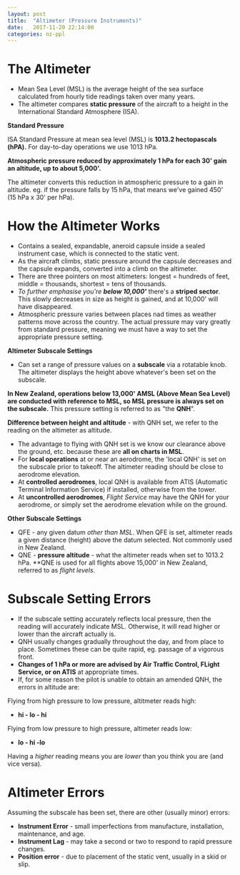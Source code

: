 ```yaml
---
layout: post
title:  "Altimeter (Pressure Instruments)"
date:   2017-11-20 22:14:00
categories: nz-ppl
---
```


# The Altimeter

 * Mean Sea Level (MSL) is the average height of the sea surface calculated from hourly
   tide readings taken over many years.
 * The altimeter compares **static pressure** of the aircraft to a height in the
   International Standard Atmosphere (ISA).

**Standard Pressure**

ISA Standard Pressure at mean sea level (MSL) is **1013.2 hectopascals (hPA).** For
day-to-day operations we use 1013 hPa.

**Atmospheric pressure reduced by approximately 1 hPa for each 30' gain an altitude,
up to about 5,000'.**

The altimeter converts this reduction in atmospheric pressure to a gain in altitude.
eg. if the pressure falls by 15 hPa, that means we've gained 450' (15 hPa x 30' per hPa).

# How the Altimeter Works

 * Contains a sealed, expandable, aneroid capsule inside a sealed instrument case, which
   is connected to the static vent.
 * As the aircraft climbs, static pressure around the capsule decreases and the capsule
   expands, converted into a climb on the altimeter.
 * There are three pointers on most altimeters: longest = hundreds of feet, middle = 
   thousands, shortest = tens of thousands.
 * *To further emphasise you're **below 10,000'*** there's a **striped sector**. This
   slowly decreases in size as height is gained, and at 10,000' will have disappeared.
 * Atmospheric pressure varies between places nad times as weather patterns move
   across the country. The actual pressure may vary greatly from standard pressure,
   meaning we must have a way to set the appropriate pressure setting.

**Altimeter Subscale Settings**

 * Can set a range of pressure values on a **subscale** via a rotatable knob. The
   altimeter displays the height above whatever's been set on the subscale.

**In New Zealand, operations below 13,000' AMSL (Above Mean Sea Level) are conducted
with reference to MSL, so MSL pressure is always set on the subscale.** This pressure
setting is referred to as "the **QNH**".

**Difference between height and altitude** - with QNH set, we refer to the reading on
the altimeter as altitude.

 * The advantage to flying with QNH set is we know our clearance above the ground, etc.
   because these are **all on charts in MSL**.
 * For **local operations** at or near an aerodrome, the 'local QNH' is set on the
   subscale prior to takeoff. The altimeter reading should be close to aerodrome
   elevation.
 * At **controlled aerodromes**, local QNH is available from ATIS (Automatic Terminal
   Information Service) if installed, otherwise from the tower.
 * At **uncontrolled aerodromes**, *Flight Service* may have the QNH for your
   aerodrome, or simply set the aerodrome elevation while on the ground.

**Other Subscale Settings**

 * QFE - any given datum *other than MSL*. When QFE is set, altimeter reads a given
   distance (height) above the datum selected. Not commonly used in New Zealand.
 * QNE - **pressure altitude** - what the altimeter reads when set to 1013.2 hPa.
   **QNE is used for all flights above 15,000' in New Zealand, referred to as
   *flight levels*.

# Subscale Setting Errors

 * If the subscale setting accurately reflects local pressure, then the reading will
   accurately indicate MSL. Otherwise, it will read higher or lower than the aircraft
   actually is.
 * QNH usually changes gradually throughout the day, and from place to place. Sometimes
   these can be quite rapid, eg. passage of a vigorous front.
 * **Changes of 1 hPa or more are advised by Air Traffic Control, FLight Service, or
   on ATIS** at appropriate times.
 * If, for some reason the pilot is unable to obtain an amended QNH, the errors
   in altitude are:

Flying from high pressure to low pressure, altitmeter reads high:

 * **hi - lo - hi**

Flying from low pressure to high pressure, altimeter reads low:

 * **lo - hi -lo**

Having a *higher* reading means you are *lower* than you think you are (and vice versa).

# Altimeter Errors

Assuming the subscale has been set, there are other (usually minor) errors:

 * **Instrument Error** - small imperfections from manufacture, installation,
   maintenance, and age.
 * **Instrument Lag** - may take a second or two to respond to rapid pressure changes.
 * **Position error** - due to placement of the static vent, usually in a skid or
   slip.

